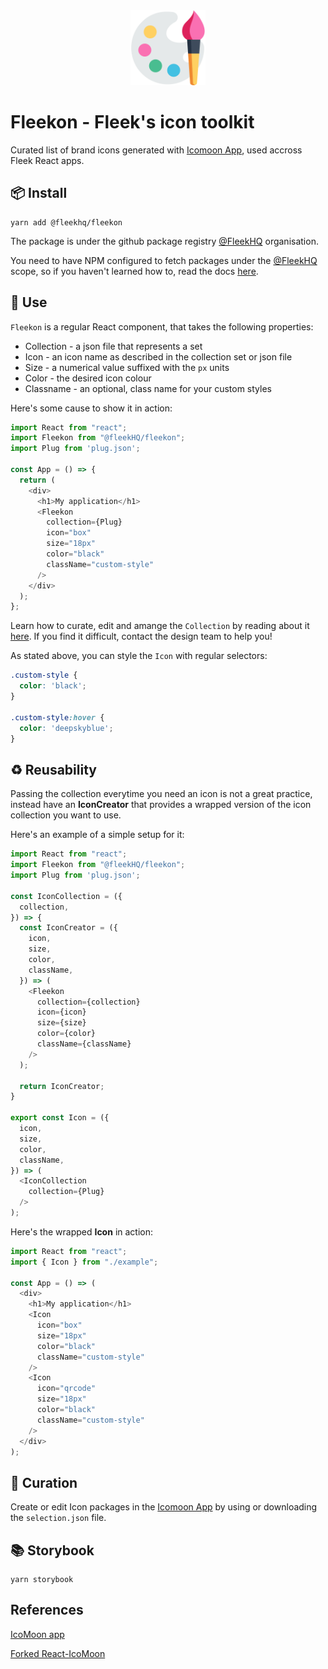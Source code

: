 <div align="center">
  <img src="./.repo/images/repo-logo.svg" width="120" height="auto"/>
</div>


# Fleekon - Fleek's icon toolkit

Curated list of brand icons generated with [Icomoon App](https://icomoon.io/app), used accross Fleek React apps.

## 📦 Install

```
yarn add @fleekhq/fleekon
```

The package is under the github package registry [@FleekHQ](https://github.com/FleekHQ) organisation.

You need to have NPM configured to fetch packages under the [@FleekHQ](https://github.com/FleekHQ) scope, so if you haven't learned how to, read the docs [here](docs/packages.md).

## 🤔 Use

`Fleekon` is a regular React component, that takes the following properties:

- Collection - a json file that represents a set
- Icon - an icon name as described in the collection set or json file
- Size - a numerical value suffixed with the `px` units
- Color - the desired icon colour
- Classname - an optional, class name for your custom styles

Here's some cause to show it in action:

```js
import React from "react";
import Fleekon from "@fleekHQ/fleekon";
import Plug from 'plug.json';

const App = () => {
  return (
    <div>
      <h1>My application</h1>
      <Fleekon
        collection={Plug}
        icon="box"
        size="18px"
        color="black"
        className="custom-style"
      />
    </div>
  );
};
```

Learn how to curate, edit and amange the `Collection` by reading about it [here](#curation). If you find it difficult, contact the design team to help you!

As stated above, you can style the `Icon` with regular selectors:

```css
.custom-style {
  color: 'black';
}

.custom-style:hover {
  color: 'deepskyblue';
}
```

## ♻️ Reusability

Passing the collection everytime you need an icon is not a great practice, instead have an **IconCreator** that provides a wrapped version of the icon collection you want to use.

Here's an example of a simple setup for it:

```js
import React from "react";
import Fleekon from "@fleekHQ/fleekon";
import Plug from 'plug.json';

const IconCollection = ({
  collection,
}) => {
  const IconCreator = ({
    icon,
    size,
    color,
    className,
  }) => (
    <Fleekon
      collection={collection}
      icon={icon}
      size={size}
      color={color}
      className={className}
    />
  );

  return IconCreator;
}

export const Icon = ({
  icon,
  size,
  color,
  className,
}) => (
  <IconCollection
    collection={Plug}
  />
);
```

Here's the wrapped **Icon** in action:

```js
import React from "react";
import { Icon } from "./example";

const App = () => (
  <div>
    <h1>My application</h1>
    <Icon
      icon="box"
      size="18px"
      color="black"
      className="custom-style"
    />
    <Icon
      icon="qrcode"
      size="18px"
      color="black"
      className="custom-style"
    />
  </div>
);
```

## 👄 Curation

Create or edit Icon packages in the [Icomoon App](https://icomoon.io/app) by using or downloading the `selection.json` file.

## 📚 Storybook

```
yarn storybook
```

## References

[IcoMoon app](https://icomoon.io/app)

[Forked React-IcoMoon](https://github.com/aykutkardas/React-IcoMoon)